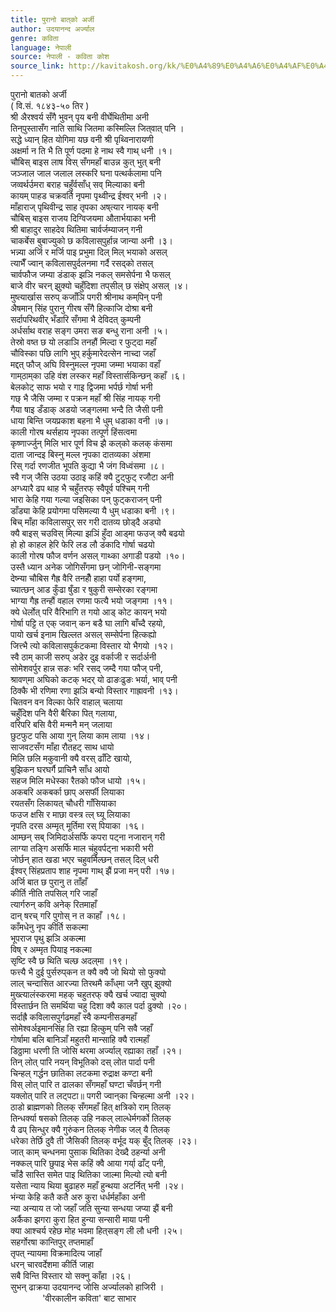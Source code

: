 ```yaml
---
title: पुरानो बात्‌को अर्जी
author: उदयानन्द अर्ज्याल
genre: कविता
language: नेपाली
source: नेपाली - कविता कोश
source_link: http://kavitakosh.org/kk/%E0%A4%89%E0%A4%A6%E0%A4%AF%E0%A4%BE%E0%A4%A8%E0%A4%A8%E0%A5%8D%E0%A4%A6_%E0%A4%85%E0%A4%B0%E0%A5%8D%E0%A4%9C%E0%A5%8D%E0%A4%AF%E0%A4%BE%E0%A4%B2
---
```


पुरानो बातको अर्जी  
( वि.सं. १८४३-५० तिर )  
श्री अैरश्वर्य सँगै भुवन् पृय बनी वीर्घेथितीमा अनी  
तिन्‌पुस्तासँग नाति साथि जितमा कस्मिल्लि जित्‌वात् पनि ।  
सद्धे ध्यान् हित योगिमा यछ वनी श्री पृथ्विनारायणी  
अक्षर्मा न ति भै ति पूर्ण पदमा हे नाथ स्वै गाथ् धनी ।१।  
चौबिस् बाइस लाष विस् सँगमहाँ बाउन्न कुत् भुत् बनी  
जञ्जाल जाल जलाल लस्करि घना पत्थर्कलामा पनि  
जव्वर्थर्उमरा बराह चहुँर्वसाँध् सव् मिल्याका बनी  
कायम् पाहड चक्रवर्ति नृपमा पृथ्वीन्द्र ईश्वर् भनी ।२।  
माँहाराज् पृथिवीन्द्र साह तृपका अष्‌त्यार नायक् बनी  
चौबिस् बाइस राजय दिग्विजयमा औतार्भयाका भनी  
श्री बाहादुर साहदेव थितिमा चार्वर्जम्याजन् गनी  
चाकर्बेस बुबाज्युको छ कविलास्‌पुर्हान्न जान्या अनी ।३।  
भन्न्या अर्जि र मर्जि पाइ प्रभुमा दिल् मिल् भयाको असल्  
त्याभैँ ज्वान् कविलासपुर्दलनमा गर्दै रसद्को तसल्  
चार्वफौज जम्या डंडाक् झञि नकल् समसेर्पना भै फसल्  
बाजे वीर चरन् झुक्यो चहुँदिशा तप्‌सील् छ संक्षेप् असल् ।४।  
मुष्त्यार्खास सरुप् कजाँञि पगरी श्रीनाथ कम्‌पिन् पनी  
अैषमान् सिंह पुरानु गीरष सँगै हित्काजि दोश्रा बनी  
सर्दापरिथवीर् भँडारि सँगमा भै देविदत् कुम्पनी  
अर्धर्साथ वराह सङ्ग उमरा सङ बन्धु राना अनी ।५।  
तेस्रो वष्त छ यो लडाञि तनहौं मिल्दा र फुट्दा महाँ  
चौविस्का पछि लागि भुप् हर्कुमारेदत्सेन नाच्दा जहाँ  
मद्दत् फौज् अघि विस्नुमल्ल नृपमा जम्मा भयाका वहाँ  
गाम्‌ठाम्‌का उहि वंश लस्कर महाँ विस्तार्सकिन्छन् कहाँ ।६।  
बेलकोट् साफ भयो र गाइ द्विजमा भर्पर्छ गोर्षा भनी  
गछ् भै जैसि जम्मा र पक्रन महाँ श्री सिंह नायक् गनी  
गैया षाइ डँडाक् अडयो जङ्गलमा भन्दै ति जैसी पनी  
धाया बिन्ति जयप्रकाश बहना भै धुम् धडाका वनी ।७।  
काली गोरष थर्सहाय नृपका तत्पूर्ण हिंसत्वमा  
कृष्णार्ज्जुन् मिलि भार पूर्ण विच झै कल्‌को कलक् कंसमा  
दाता जान्दइ बिस्नु मल्ल नृपका दातव्यका अंशमा  
रिस् गर्दा रणजीत भूपति कुद्या भै जंग विध्वंसमा ।८।  
स्वै गज् जैसि उठया उठाइ कहिं क्यै टुट्फुट् रजौटा अनी  
अग्ध्यारै ढप थाह भै चहुँतरफ् स्वैपूर्व पश्चिम् गनी  
भारा केहि गया गल्या जइसिका पन् फुट्कराजन् पनी  
डाँड्या केहि प्रयोगमा पसिमल्या यै धुम् धडाका बनी ।९।  
बिच् माँहा कविलासपुर् सर गरी दातव्य छोड्दै अड्यो  
क्यै बाइस् चउविस् मिल्या झञिं हुँदा आड्मा फउज् क्यै बढयो  
हो हो काहल हेरि फेरि लड लौ डंकादि गोर्षा चढयो  
काली गोरष फौज वर्णन असल् गाथ्का अगाडी पडयो ।१०।  
उस्तै ध्यान अनेक जोगिसँगमा छन् जोगिनी-सङ्गमा  
देष्न्या चौबिस गैह्र वैरि तनहौँ हाहा पर्यो हङ्गमा,  
च्यात्छन् आड कुँढा षुँडा र षुकुरी सम्सेरका रङ्गमा  
भाग्या गैह्र तन्हौं वहाल रणमा फत्यै भयो जङ्गमा ।११।  
क्ये धेर्लोत् परि वैरिभागि त गयो आड् कोट कायन् भयो  
गोर्षा पट्टि त एक् जवान् कन बडै घा लागि बाँच्दै रहयो,  
पायो खर्च इनाम खिल्लत असल् सम्सेर्पना हित्कह्यो  
जित्त्भै त्यो कविलासपुर्कटकमा विस्तार यो भैगयो ।१२।  
स्वै ठाम् काजी सरुप् अडेर दुइ वर्काजी र सर्दार्अनी  
सोमेशवर्पुर हान्न सङः भरि रसद् जम्दै गया फौज् पनी,  
श्रावण्‌मा अघिको कटक् भदर् यो ढाङःढुङः भर्या, भाव् पनी  
ठिक्कै भी रणिमा रणा झञि बन्यो विस्तार गाह्रावनी ।१३।  
चितवन वन विल्का फेरि वाहाल् चलाया  
चहुँदिश पनि वैरी बैरिका पित् गलाया,  
वरिपरि बसि वैरी मन्मनै मन् जलाया  
छुटफुट पसि आया गुन् लिया काम लाया ।१४।  
साजवटसँग माँहा रौतहट् साथ धायो  
मिलि छलि मकुवानी क्यै वरस् ढाँटि खायो,  
बुझिकन घरघर्गै प्राचिनै साँध आयो  
सहज मिलि मधेस्का रैतको फौज धायो ।१५।  
अकबरि अकबर्का छाप् असर्फी लियाका  
रयतसँग लिकायत् चौधरी गाँसियाका  
फउज क्षसि र माछा वस्त्र त्ल् घ्यू लियाका  
नृपति दरस अम्मृत् मूर्तिमा रस् पियाका ।१६।  
आम्छन् सब् जिमिदार्असर्फि कपरा पट्ना नजारान् गरी  
लाग्या तङ्गि असर्फि माल चंहुवर्पट्ना भकारी भरी  
जोर्छन् हात खडा भएर चहुवर्मिल्छन् तसल् दिल् धरी  
ईश्वर् सिंहप्रताप शाह नृपमा गाथ् झैं प्रजा मन् परी ।१७।  
अर्जि बात छ पुरानु त ताँहाँ  
कीर्ति नीति तपसिल् गरि जाहाँ  
त्यार्गरुन् कवि अनेक् रितमाहाँ  
दान् षरच् गरि पुगोस् न त काहाँ ।१८।  
काँमधेनु नृप कीर्ति सकल्मा  
भूपराज पृथु झञि अकल्मा  
विष् र अम्मृत पियाइ नकल्मा  
सृष्टि स्वै छ थिति चल्छ अदल्‌मा ।१९।  
फत्त्यै भै दुई पुर्सरुप्‌कन त क्यै क्यै जो थियो सो फुक्यो  
लाल् चन्दासित आरज्या तिरथमै काँध्‌मा जनै खुप् झुक्यो  
मुख्त्यालंस्करमा महक् चहुतरफ् क्यै खर्च ज्यादा चुक्यो  
विस्तार्छन ति समर्थिया चहु दिशा क्यै काल पर्दा ढुक्यो ।२०।  
सर्दाह्रै कविलासपुर्गढमहाँ स्वै कम्पनीसङमहाँ  
सोमेश्वर्अइमानसिंह ति रह्या हित्कुम् पनि सवै जहाँ  
गोर्षामा बलि बानिञाँ महुतरी मान्साहि क्यै रात्महाँ  
डिठ्ठामा धरणी ति जोसि थरमा अर्ज्याल् रह्याका तहाँ ।२१।  
तिन् लोत् पारि नयन् विभूतिको दस् लोत पार्दा पनी  
चिन्हल् गर्द्धन छातिका लटकमा रुद्राक्ष कण्टा बनी  
विस् लोत् पारि त ढालका सँगमहाँ घण्टा चँवर्छन् गनी  
यक्लोत् पारि त लट्पटा॥ पगरी ज्वान्‌का चिन्हल्मा अनी ।२२।  
ठाडो ब्राह्मणको तिलक् सँगमहाँ हित् क्षत्रिको राम् तिलक्  
तिन्धर्क्या षसको तिलक् उहि नकल् लाल्धेर्मगर्को तिलक्  
यै ढप् सिन्धुर क्यै गुरुंकन तिलक् नेगीक जल् यै तिलक्  
धरेका तेर्छि दुवै ती जैसिकी तिलक् वर्भूद यक् बुँद् तिलक् ।२३।  
जात् काम् चन्धनमा पुसाक थितिका देख्दै ठहर्न्या अनी  
नक्कल् पारि छुपाइ भेस कहिं क्वै आया गर्या् ढाँट् पनी,  
चाँडै सास्ति समेत पाइ थितिका जाल्मा मिल्यो त्यो बनी  
यसेता न्याय थिया बुढाहरु महाँ हुन्थया अटर्नित् भनी ।२४।  
भंन्या केहि कतै कतै अरु कुरा धर्धर्महाँका अनी  
न्या अन्याय त जो जहाँ जति सुन्या सन्धया जप्या झैं बनी  
अर्कैका झगरा कुरा हित हुन्या सन्सारी माया पनी  
क्या आश्चर्य रहेछ मोह भवमा हित्‌सङ्ग ली लौ धनी ।२५।  
सहर्गोरषा कान्तिपुर् तप्तमाहाँ  
तृपत् न्यायमा विक्रमादित्य जाहाँ  
धरन् चारवर्देशमा कीर्ति जाहा  
सबै विन्ति विस्तार यो सक्नु काँहा ।२६।  
सुभन् ढाक्रया उदयानन्द जोसि अर्ज्यालको हाजिरी ।  
             'वीरकालीन कविता' बाट साभार
